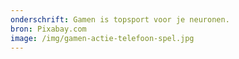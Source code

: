 ```yaml
---
onderschrift: Gamen is topsport voor je neuronen.
bron: Pixabay.com
image: /img/gamen-actie-telefoon-spel.jpg
---
```

